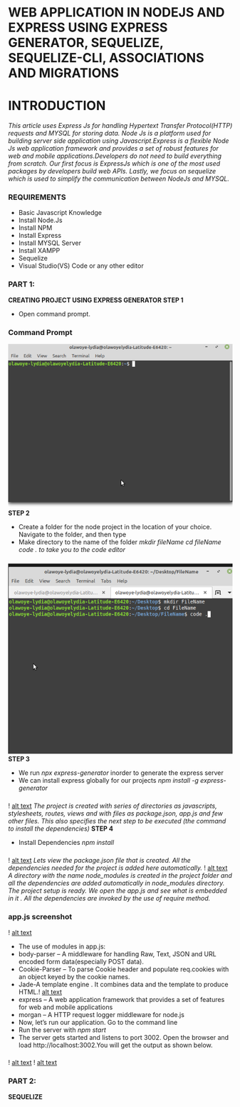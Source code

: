 # WEB APPLICATION IN NODEJS AND EXPRESS USING EXPRESS GENERATOR, SEQUELIZE, SEQUELIZE-CLI, ASSOCIATIONS AND MIGRATIONS
# INTRODUCTION
*This article uses Express Js for handling Hypertext Transfer Protocol(HTTP) requests and MYSQL for storing data. Node Js is a platform used for building server side application using Javascript.Express is a flexible Node Js web application framework and provides a set of robust features for web and mobile applications.Developers do not need to build everything from scratch. Our first focus is ExpressJs which is one of the most used packages by developers build web APIs. Lastly, we focus on sequelize which is used to simplify the communication between NodeJs and MYSQL.*
### REQUIREMENTS
* Basic Javascript Knowledge
* Install Node.Js
* Install NPM
* Install Express 
* Install MYSQL Server
* Install XAMPP 
* Sequelize 
* Visual Studio(VS) Code or any other editor
### PART 1: 
**CREATING PROJECT USING EXPRESS GENERATOR**
**STEP 1**
* Open command prompt. 
### Command Prompt
![alt text](/public/images/commandline.png)
**STEP 2**
* Create a folder for the node project in the location of your choice. Navigate to the folder, and then type
* Make directory to the name of the folder
*mkdir fileName*
*cd fileName*
*code . to take you to the code editor*
### 
![alt text](/public/images/cd.png)
**STEP 3**
* We run *npx express-generator* inorder to generate the express server
* We can install express globally for our projects
*npm install -g express-generator*
###
! [alt text](/public/images/express.png)
*The project is created with series of directories as javascripts, stylesheets, routes, views and with files as package.json, app.js and few other files. This also specifies the next step to be executed (the command to install the dependencies)*
**STEP 4**
* Install Dependencies
*npm install*
###
! [alt text](/public/images/step3.png)
*Lets view the package.json file that is created. All the dependencies needed for the project is added here automatically.*
! [alt text](/public/images/dep.png)
*A directory with the name node_modules is created in the project folder and all the dependencies are added automatically in node_modules directory. The project setup is ready.*
*We open the app.js and see what is embedded in it . All the dependencies are invoked by the use of require method.*
### app.js screenshot
! [alt text](/public/images/app.js.png)
* The use of modules in app.js:
* body-parser – A middleware for handling Raw, Text, JSON and URL encoded form data(especially POST data).
* Cookie-Parser – To parse Cookie header and populate req.cookies with an object keyed by the cookie names.
* Jade-A template engine . It combines data and the template to produce HTML.! [alt text](/public/images/app.js.png)
* express – A web application framework that provides a set of features for web and mobile applications
* morgan – A HTTP request logger middleware for node.js
* Now, let’s run our application. Go to the command line
* Run the server with *npm start*
* The server gets started and listens to port 3002. Open the browser and load http://localhost:3002.You will get the output as shown below.
### 
! [alt text](/public/images/index.png)
! [alt text](/public/images/run.png)


### PART 2:
**SEQUELIZE**

 